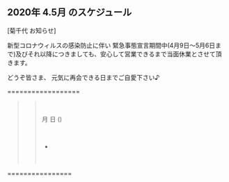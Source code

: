 ## 2020年 4.5月 のスケジュール
 

[菊千代 お知らせ]

新型コロナウィルスの感染防止に伴い
緊急事態宣言期間中(4月9日〜5月6日まで)及びそれ以降につきましても、安心して営業できるまで当面休業とさせて頂きます。


どうぞ皆さま、
元気に再会できる日までご自愛下さい♪




 ==================

>>
>> <br/>
>>
>> 月 日 ()
>> 
>> <br/>
>>
>> - 
>>
>>
>> <br/>
>>
>>
>> 
>>
>>  
>>
>>
>>


 ================

